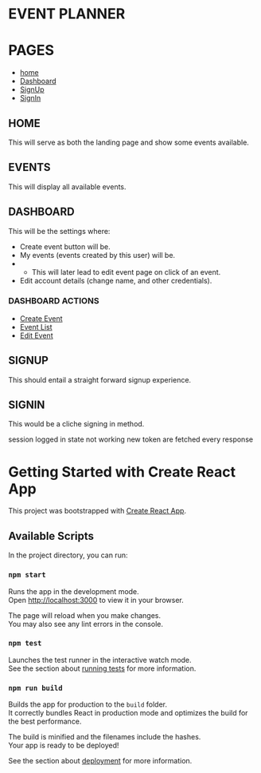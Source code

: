 # EVENT PLANNER

# PAGES
- [home](#home)
- [Dashboard](#dashboard)
- [SignUp](#signup)
- [SignIn](#signin)

## HOME
This will serve as both the landing page and show some events available.

## EVENTS
This will display all available events.

## DASHBOARD
This will be the settings where:
- Create event button will be.
- My events (events created by this user) will be.
- - This will later lead to edit event page on click of an event.
- Edit account details (change name, and other credentials).

### DASHBOARD ACTIONS
- [Create Event](#create-event)
- [Event List](#event-list)
- [Edit Event](#edit-event)

## SIGNUP
This should entail a straight forward signup experience.

## SIGNIN 
This would be a cliche signing in method.


<!-- :::::::::::::::::::::::::::::::::::::::: -->
session logged in state not working
new token are fetched every response
<!-- :::::::::::::::::::::::::::::::::::::::: -->


# Getting Started with Create React App

This project was bootstrapped with [Create React App](https://github.com/facebook/create-react-app).

## Available Scripts

In the project directory, you can run:

### `npm start`

Runs the app in the development mode.\
Open [http://localhost:3000](http://localhost:3000) to view it in your browser.

The page will reload when you make changes.\
You may also see any lint errors in the console.

### `npm test`

Launches the test runner in the interactive watch mode.\
See the section about [running tests](https://facebook.github.io/create-react-app/docs/running-tests) for more information.

### `npm run build`

Builds the app for production to the `build` folder.\
It correctly bundles React in production mode and optimizes the build for the best performance.

The build is minified and the filenames include the hashes.\
Your app is ready to be deployed!

See the section about [deployment](https://facebook.github.io/create-react-app/docs/deployment) for more information.
